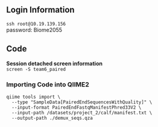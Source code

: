 ## Login Information

```ssh root@10.19.139.156 ```  
password: Biome2055

## Code
**Session detached screen information**  
 ```screen -S team6_paired```

### Importing Code into QIIME2
```
qiime tools import \
  --type "SampleData[PairedEndSequencesWithQuality]" \  
  --input-format PairedEndFastqManifestPhred33V2 \  
  --input-path /datasets/project_2/calf/manifest.txt \  
  --output-path ./demux_seqs.qza
```
